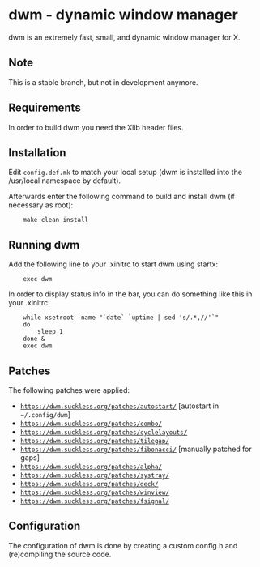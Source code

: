 # dwm - dynamic window manager
dwm is an extremely fast, small, and dynamic window manager for X.

## Note
This is a stable branch, but not in development anymore.

## Requirements
In order to build dwm you need the Xlib header files.


## Installation
Edit `config.def.mk` to match your local setup (dwm is installed into
the /usr/local namespace by default).

Afterwards enter the following command to build and install dwm (if
necessary as root):

```
    make clean install
```


## Running dwm
Add the following line to your .xinitrc to start dwm using startx:
```
    exec dwm
```

In order to display status info in the bar, you can do something
like this in your .xinitrc:

```
    while xsetroot -name "`date` `uptime | sed 's/.*,//'`"
    do
    	sleep 1
    done &
    exec dwm
```

## Patches
The following patches were applied:
* [`https://dwm.suckless.org/patches/autostart/`](https://dwm.suckless.org/patches/autostart/) [autostart in `~/.config/dwm`]
* [`https://dwm.suckless.org/patches/combo/`](https://dwm.suckless.org/patches/combo/)
* [`https://dwm.suckless.org/patches/cyclelayouts/`](https://dwm.suckless.org/patches/cyclelayouts/)
* [`https://dwm.suckless.org/patches/tilegap/`](https://dwm.suckless.org/patches/tilegap/)
* [`https://dwm.suckless.org/patches/fibonacci/`](https://dwm.suckless.org/patches/fibonacci/) [manually patched for gaps]
* [`https://dwm.suckless.org/patches/alpha/`](https://dwm.suckless.org/patches/alpha/)
* [`https://dwm.suckless.org/patches/systray/`](https://dwm.suckless.org/patches/systray/)
* [`https://dwm.suckless.org/patches/deck/`](https://dwm.suckless.org/patches/deck/)
* [`https://dwm.suckless.org/patches/winview/`](https://dwm.suckless.org/patches/winview/)
* [`https://dwm.suckless.org/patches/fsignal/`](https://dwm.suckless.org/patches/fsignal/)


## Configuration
The configuration of dwm is done by creating a custom config.h
and (re)compiling the source code.
